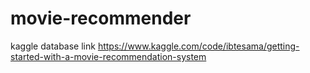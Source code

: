# movie-recommender
kaggle database link
https://www.kaggle.com/code/ibtesama/getting-started-with-a-movie-recommendation-system

